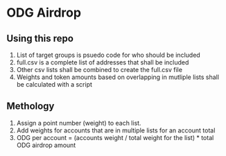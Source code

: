 # ODG Airdrop

## Using this repo
1. List of target groups is psuedo code for who should be included
2. full.csv is a complete list of addresses that shall be included
3. Other csv lists shall be combined to create the full.csv file
4. Weights and token amounts based on overlapping in mutliple lists shall be calculated with a script


## Methology
1. Assign a point number (weight) to each list. 
2. Add weights for accounts that are in multiple lists for an account total
3. ODG per account = (accounts weight / total weight for the list) * total ODG airdrop amount 
